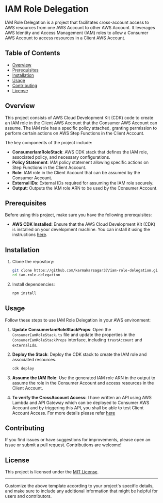 # IAM Role Delegation

IAM Role Delegation is a project that facilitates cross-account access to AWS resources from one AWS Account to other AWS Account. It leverages AWS Identity and Access Management (IAM) roles to allow a Consumer AWS Account to access resources in a Client AWS Account.

## Table of Contents

- [Overview](#overview)
- [Prerequisites](#prerequisites)
- [Installation](#installation)
- [Usage](#usage)
- [Contributing](#contributing)
- [License](#license)

## Overview

This project consists of AWS Cloud Development Kit (CDK) code to create an IAM role in the Client AWS Account that the Consumer AWS Account can assume. The IAM role has a specific policy attached, granting permission to perform certain actions on AWS Step Functions in the Client Account.

The key components of the project include:

- **ConsumerIamRoleStack**: AWS CDK stack that defines the IAM role, associated policy, and necessary configurations.
- **Policy Statement**: IAM policy statement allowing specific actions on Step Functions in the Client Account.
- **Role**: IAM role in the Client Account that can be assumed by the Consumer Account.
- **External IDs**: External IDs required for assuming the IAM role securely.
- **Output**: Outputs the IAM role ARN to be used by the Consumer Account.

## Prerequisites

Before using this project, make sure you have the following prerequisites:

- **AWS CDK Installed**: Ensure that the AWS Cloud Development Kit (CDK) is installed on your development machine. You can install it using the instructions [here](https://docs.aws.amazon.com/cdk/latest/guide/getting_started.html).

## Installation

1. Clone the repository:

   ```bash
   git clone https://github.com/karmakarsagar37/iam-role-delegation.git
   cd iam-role-delegation
   ```

2. Install dependencies:

   ```bash
   npm install
   ```

## Usage

Follow these steps to use IAM Role Delegation in your AWS environment:

1. **Update ConsumerIamRoleStackProps**: Open the `ConsumerIamRoleStack.ts` file and update the properties in the `ConsumerIamRoleStackProps` interface, including `trustAccount` and `externalIds`.

2. **Deploy the Stack**: Deploy the CDK stack to create the IAM role and associated resources.

   ```bash
   cdk deploy
   ```

3. **Assume the IAM Role**: Use the generated IAM role ARN in the output to assume the role in the Consumer Account and access resources in the Client Account.

4. **To verify the CrossAccount Access**: I have written an API using AWS Lambda and API Gateway which can be deployed to Consumer AWS Account and by triggering this API, you shall be able to test Client Account Access. For more details please refer [here](./lambda/README.md)

## Contributing

If you find issues or have suggestions for improvements, please open an issue or submit a pull request. Contributions are welcome!

## License

This project is licensed under the [MIT License](LICENSE).

---

Customize the above template according to your project's specific details, and make sure to include any additional information that might be helpful for users and contributors.